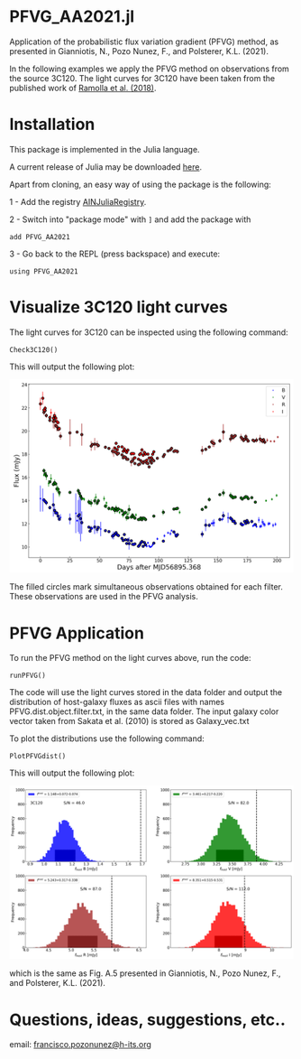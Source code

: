 # PFVG_AA2021.jl

Application of the probabilistic flux variation gradient (PFVG) method, as presented
in Gianniotis, N., Pozo Nunez, F., and Polsterer, K.L. (2021).

In the following examples we apply the PFVG method on observations from the source
3C120. The light curves for 3C120 have been taken from the published work of [Ramolla et al. (2018)](https://www.aanda.org/articles/aa/pdf/2018/12/aa32081-17.pdf).


# Installation
This package is implemented in the Julia language. 

A current release of Julia may be downloaded [here](https://julialang.org/).

Apart from cloning, an easy way of using the package is the following:

1 - Add the registry [AINJuliaRegistry](https://github.com/HITS-AIN/AINJuliaRegistry).

2 - Switch into "package mode" with ```]``` and add the package with
```
add PFVG_AA2021
```
3 - Go back to the REPL (press backspace) and execute:
```
using PFVG_AA2021
```

# Visualize 3C120 light curves

The light curves for 3C120 can be inspected using the following command:

```
Check3C120()
```

This will output the following plot:

![](src/plots/lcs.png)

The filled circles mark simultaneous observations obtained for each filter. These observations are used in the
PFVG analysis.

# PFVG Application

To run the PFVG method on the light curves above, run the code:

```
runPFVG()
```

The code will use the light curves stored in the data folder and output the distribution
of host-galaxy fluxes as ascii files with names PFVG.dist.object.filter.txt, in the same data folder.
The input galaxy color vector taken from Sakata et al. (2010) is stored as Galaxy_vec.txt

To plot the distributions use the following command:

```
PlotPFVGdist()
```

This will output the following plot:

![](src/plots/pfvgdist.png)

which is the same as Fig. A.5 presented in Gianniotis, N., Pozo Nunez, F., and Polsterer, K.L. (2021).

# Questions, ideas, suggestions, etc..

email: francisco.pozonunez@h-its.org

